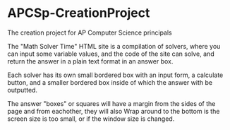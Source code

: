 # APCSp-CreationProject
The creation project for AP Computer Science principals

The "Math Solver Time" HTML site is a compilation of solvers, where you can input some variable values, and the code of the site can solve, and return the answer in a plain text format in an answer box.

Each solver has its own small bordered box with an input form, a calculate button, and a smaller bordered box inside of which the answer with be outputted.

The answer "boxes" or squares will have a margin from the sides of the page and from eachother, they will also Wrap around to the bottom is the screen size is too small, or if the window size is changed.